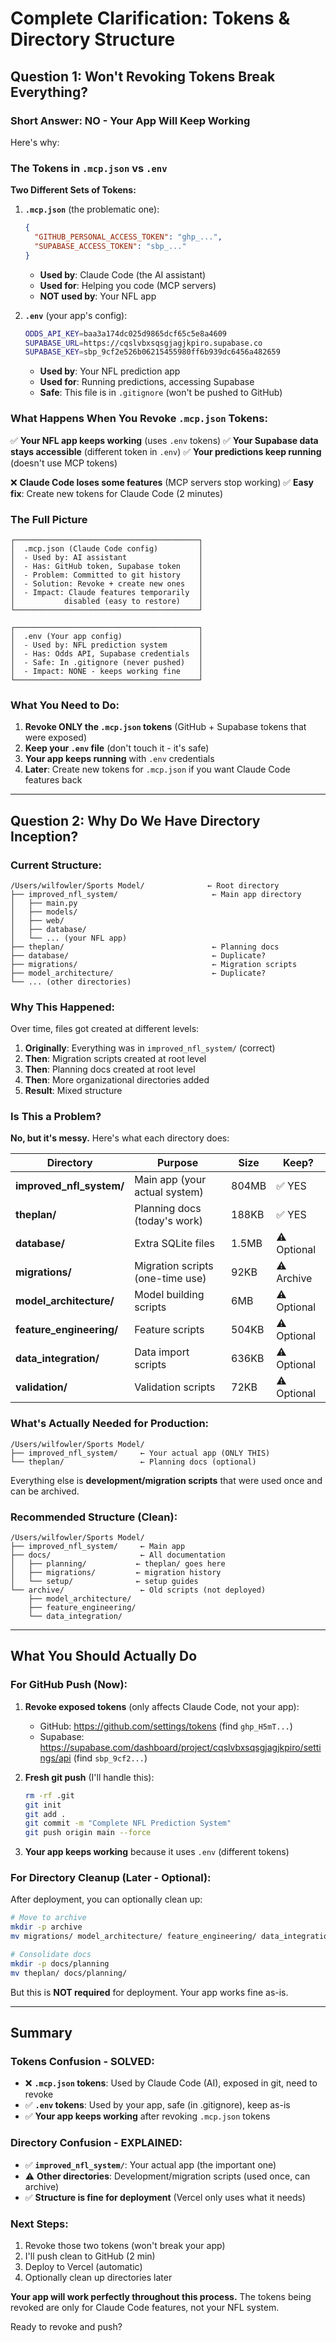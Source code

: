 # **Complete Clarification: Tokens & Directory Structure**

## **Question 1: Won't Revoking Tokens Break Everything?**

### **Short Answer: NO - Your App Will Keep Working**

Here's why:

### **The Tokens in `.mcp.json` vs `.env`**

**Two Different Sets of Tokens:**

1. **`.mcp.json`** (the problematic one):
   ```json
   {
     "GITHUB_PERSONAL_ACCESS_TOKEN": "ghp_...",
     "SUPABASE_ACCESS_TOKEN": "sbp_..."
   }
   ```
   - **Used by**: Claude Code (the AI assistant)
   - **Used for**: Helping you code (MCP servers)
   - **NOT used by**: Your NFL app

2. **`.env`** (your app's config):
   ```bash
   ODDS_API_KEY=baa3a174dc025d9865dcf65c5e8a4609
   SUPABASE_URL=https://cqslvbxsqsgjagjkpiro.supabase.co
   SUPABASE_KEY=sbp_9cf2e526b06215455980ff6b939dc6456a482659
   ```
   - **Used by**: Your NFL prediction app
   - **Used for**: Running predictions, accessing Supabase
   - **Safe**: This file is in `.gitignore` (won't be pushed to GitHub)

### **What Happens When You Revoke `.mcp.json` Tokens:**

✅ **Your NFL app keeps working** (uses `.env` tokens)
✅ **Your Supabase data stays accessible** (different token in `.env`)
✅ **Your predictions keep running** (doesn't use MCP tokens)

❌ **Claude Code loses some features** (MCP servers stop working)
✅ **Easy fix**: Create new tokens for Claude Code (2 minutes)

### **The Full Picture**

```
┌─────────────────────────────────────────┐
│  .mcp.json (Claude Code config)         │
│  - Used by: AI assistant                │
│  - Has: GitHub token, Supabase token    │
│  - Problem: Committed to git history    │
│  - Solution: Revoke + create new ones   │
│  - Impact: Claude features temporarily  │
│           disabled (easy to restore)    │
└─────────────────────────────────────────┘

┌─────────────────────────────────────────┐
│  .env (Your app config)                 │
│  - Used by: NFL prediction system       │
│  - Has: Odds API, Supabase credentials  │
│  - Safe: In .gitignore (never pushed)   │
│  - Impact: NONE - keeps working fine    │
└─────────────────────────────────────────┘
```

### **What You Need to Do:**

1. **Revoke ONLY the `.mcp.json` tokens** (GitHub + Supabase tokens that were exposed)
2. **Keep your `.env` file** (don't touch it - it's safe)
3. **Your app keeps running** with `.env` credentials
4. **Later**: Create new tokens for `.mcp.json` if you want Claude Code features back

---

## **Question 2: Why Do We Have Directory Inception?**

### **Current Structure:**

```
/Users/wilfowler/Sports Model/              ← Root directory
├── improved_nfl_system/                     ← Main app directory
│   ├── main.py
│   ├── models/
│   ├── web/
│   ├── database/
│   └── ... (your NFL app)
├── theplan/                                 ← Planning docs
├── database/                                ← Duplicate?
├── migrations/                              ← Migration scripts
├── model_architecture/                      ← Duplicate?
└── ... (other directories)
```

### **Why This Happened:**

Over time, files got created at different levels:

1. **Originally**: Everything was in `improved_nfl_system/` (correct)
2. **Then**: Migration scripts created at root level
3. **Then**: Planning docs created at root level
4. **Then**: More organizational directories added
5. **Result**: Mixed structure

### **Is This a Problem?**

**No, but it's messy.** Here's what each directory does:

| Directory | Purpose | Size | Keep? |
|-----------|---------|------|-------|
| **improved_nfl_system/** | Main app (your actual system) | 804MB | ✅ YES |
| **theplan/** | Planning docs (today's work) | 188KB | ✅ YES |
| **database/** | Extra SQLite files | 1.5MB | ⚠️ Optional |
| **migrations/** | Migration scripts (one-time use) | 92KB | ⚠️ Archive |
| **model_architecture/** | Model building scripts | 6MB | ⚠️ Optional |
| **feature_engineering/** | Feature scripts | 504KB | ⚠️ Optional |
| **data_integration/** | Data import scripts | 636KB | ⚠️ Optional |
| **validation/** | Validation scripts | 72KB | ⚠️ Optional |

### **What's Actually Needed for Production:**

```
/Users/wilfowler/Sports Model/
├── improved_nfl_system/     ← Your actual app (ONLY THIS)
└── theplan/                 ← Planning docs (optional)
```

Everything else is **development/migration scripts** that were used once and can be archived.

### **Recommended Structure (Clean):**

```
/Users/wilfowler/Sports Model/
├── improved_nfl_system/     ← Main app
├── docs/                    ← All documentation
│   ├── planning/           ← theplan/ goes here
│   ├── migrations/         ← migration history
│   └── setup/              ← setup guides
└── archive/                 ← Old scripts (not deployed)
    ├── model_architecture/
    ├── feature_engineering/
    └── data_integration/
```

---

## **What You Should Actually Do**

### **For GitHub Push (Now):**

1. **Revoke exposed tokens** (only affects Claude Code, not your app):
   - GitHub: https://github.com/settings/tokens (find `ghp_H5mT...`)
   - Supabase: https://supabase.com/dashboard/project/cqslvbxsqsgjagjkpiro/settings/api (find `sbp_9cf2...`)

2. **Fresh git push** (I'll handle this):
   ```bash
   rm -rf .git
   git init
   git add .
   git commit -m "Complete NFL Prediction System"
   git push origin main --force
   ```

3. **Your app keeps working** because it uses `.env` (different tokens)

### **For Directory Cleanup (Later - Optional):**

After deployment, you can optionally clean up:
```bash
# Move to archive
mkdir -p archive
mv migrations/ model_architecture/ feature_engineering/ data_integration/ validation/ archive/

# Consolidate docs
mkdir -p docs/planning
mv theplan/ docs/planning/
```

But this is **NOT required** for deployment. Your app works fine as-is.

---

## **Summary**

### **Tokens Confusion - SOLVED:**

- ❌ **`.mcp.json` tokens**: Used by Claude Code (AI), exposed in git, need to revoke
- ✅ **`.env` tokens**: Used by your app, safe (in .gitignore), keep as-is
- ✅ **Your app keeps working** after revoking `.mcp.json` tokens

### **Directory Confusion - EXPLAINED:**

- ✅ **`improved_nfl_system/`**: Your actual app (the important one)
- ⚠️ **Other directories**: Development/migration scripts (used once, can archive)
- ✅ **Structure is fine for deployment** (Vercel only uses what it needs)

### **Next Steps:**

1. Revoke those two tokens (won't break your app)
2. I'll push clean to GitHub (2 min)
3. Deploy to Vercel (automatic)
4. Optionally clean up directories later

**Your app will work perfectly throughout this process.** The tokens being revoked are only for Claude Code features, not your NFL system.

Ready to revoke and push?
